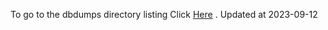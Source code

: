 To go to the dbdumps directory listing Click [Here](https://ipfs.io/ipfs/bafkreiezqqttcfawwrayficcsywvj3yrhjns6afi3qbkzu3v4ksqqblvwi) . Updated at 2023-09-12